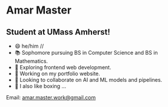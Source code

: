 # **Amar Master**
## Student at UMass Amherst!

 - 😄 he/him //
 - 📚 Sophomore pursuing BS in Computer Science and BS in Mathematics.
 - 🌱 Exploring frontend web development.
 - 🔭 Working on my portfolio website.
 - 👯 Looking to collaborate on AI and ML models and pipelines.
 - 🥊 I also like boxing ...

Email: amar.master.work@gmail.com 
